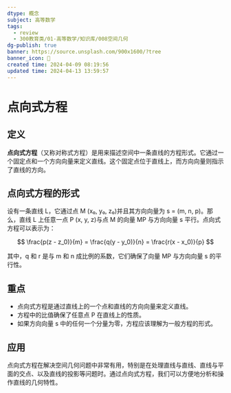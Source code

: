 ```yaml
---
dtype: 概念
subject: 高等数学
tags:
  - review
  - 300教育类/01-高等数学/知识库/008空间几何
dg-publish: true
banner: https://source.unsplash.com/900x1600/?tree
banner_icon: 🧠
created time: 2024-04-09 08:19:56
updated time: 2024-04-13 13:59:57
---
```

# 点向式方程

## 定义
**点向式方程**（又称对称式方程）是用来描述空间中一条直线的方程形式。它通过一个固定点和一个方向向量来定义直线。这个固定点位于直线上，而方向向量则指示了直线的方向。

## 点向式方程的形式
设有一条直线 L，它通过点 M (x₀, y₀, z₀)并且其方向向量为 s = (m, n, p)。那么，直线 L 上任意一点 P (x, y, z)与点 M 的向量 MP 与方向向量 s 平行。点向式方程可以表示为：

$$
 \frac{p(z - z_0)}{m} = \frac{q(y - y_0)}{n} = \frac{r(x - x_0)}{p} 
$$

其中，q 和 r 是与 m 和 n 成比例的系数，它们确保了向量 MP 与方向向量 s 的平行性。

## 重点
- 点向式方程是通过直线上的一个点和直线的方向向量来定义直线。
- 方程中的比值确保了任意点 P 在直线上的性质。
- 如果方向向量 s 中的任何一个分量为零，方程应该理解为一般方程的形式。

## 应用
点向式方程在解决空间几何问题中非常有用，特别是在处理直线与直线、直线与平面的交点、以及直线的投影等问题时。通过点向式方程，我们可以方便地分析和操作直线的几何特性。

